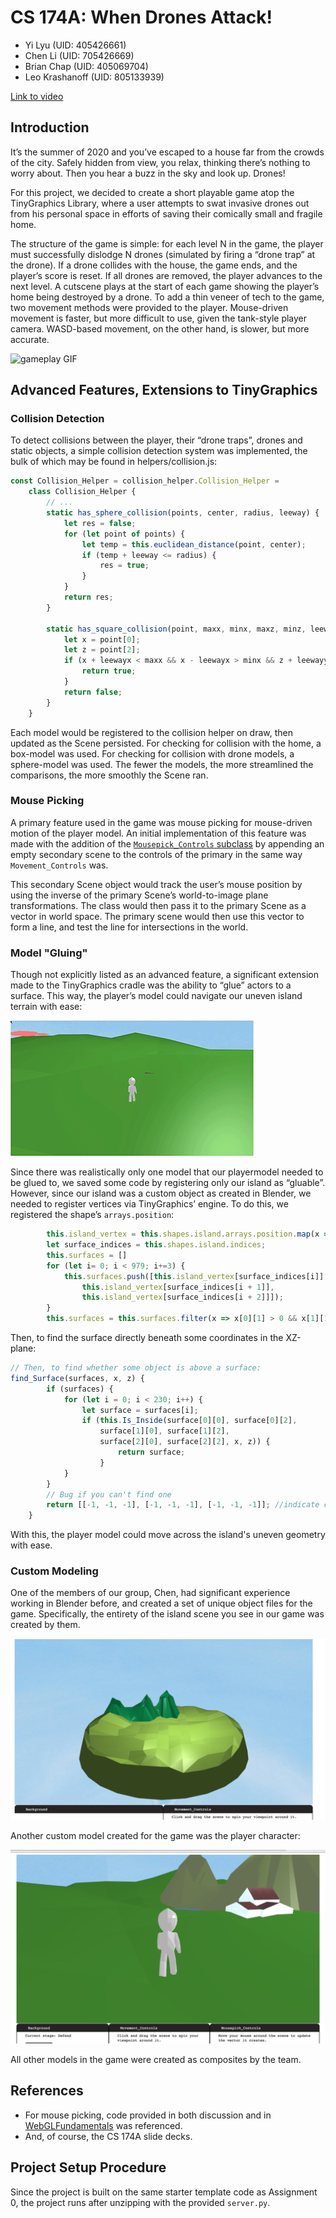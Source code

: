 # CS 174A: When Drones Attack!

* Yi Lyu (UID: 405426661)
* Chen Li (UID: 705426669)
* Brian Chap (UID: 405069704)
* Leo Krashanoff (UID: 805133939)

[Link to video](https://drive.google.com/file/d/1YEIfKlGhsWbC1pKLfkKlReeMSL2k0Joj/view?usp=sharing)

## Introduction

It’s the summer of 2020 and you’ve escaped to a house far from the crowds of the city. Safely hidden from view, you relax, thinking there’s nothing to worry about. Then you hear a buzz in the sky and look up. Drones!

For this project, we decided to create a short playable game atop the TinyGraphics Library, where a user attempts to swat invasive drones out from his personal space in efforts of saving their comically small and fragile home.

The structure of the game is simple: for each level N in the game, the player must successfully dislodge N drones (simulated by firing a “drone trap” at the drone). If a drone collides with the house, the game ends, and the player’s score is reset. If all drones are removed, the player advances to the next level. A cutscene plays at the start of each game showing the player’s home being destroyed by a drone. To add a thin veneer of tech to the game, two movement methods were provided to the player. Mouse-driven movement is faster, but more difficult to use, given the tank-style player camera. WASD-based movement, on the other hand, is slower, but more accurate.

![gameplay GIF](src/assets/report/gameplay.gif)

## Advanced Features, Extensions to TinyGraphics

### Collision Detection

To detect collisions between the player, their “drone traps”, drones and static objects, a simple collision detection system was implemented, the bulk of which may be found in helpers/collision.js:

```js
const Collision_Helper = collision_helper.Collision_Helper =
    class Collision_Helper {
        // ...
        static has_sphere_collision(points, center, radius, leeway) {
            let res = false;
            for (let point of points) {
                let temp = this.euclidean_distance(point, center);
                if (temp + leeway <= radius) {
                    res = true;
                }
            }
            return res;
        }
 
        static has_square_collision(point, maxx, minx, maxz, minz, leewayx = 0, leewayy = 0) {
            let x = point[0];
            let z = point[2];
            if (x + leewayx < maxx && x - leewayx > minx && z + leewayy < maxz && z - leewayy > minz) {
                return true;
            }
            return false;
        }
    }
```

Each model would be registered to the collision helper on draw, then updated as the Scene persisted. For checking for collision with the home, a box-model was used. For checking for collision with drone models, a sphere-model was used. The fewer the models, the more streamlined the comparisons, the more smoothly the Scene ran.

### Mouse Picking

A primary feature used in the game was mouse picking for mouse-driven motion of the
player model. An initial implementation of this feature was made with the addition of the [`Mousepick_Controls` subclass](src/helpers/mousepick.js) by appending an empty secondary scene to the controls of the primary in the same way `Movement_Controls` was.

This secondary Scene object would track the user’s mouse position by using the inverse of the primary Scene’s world-to-image plane transformations. The class would then pass it to the primary Scene as a vector in world space. The primary scene would then use this vector to form a line, and test the line for intersections in the world.

### Model "Gluing"

Though not explicitly listed as an advanced feature, a significant extension made to the TinyGraphics cradle was the ability to “glue” actors to a surface. This way, the player’s model could navigate our uneven island terrain with ease:

![demonstration of "model gluing"](src/assets/report/gluing.gif)

Since there was realistically only one model that our playermodel needed to be glued to, we saved some code by registering only our island as “gluable”. However, since our island was a custom object as created in Blender, we needed to register vertices via TinyGraphics’ engine. To do this, we registered the shape’s `arrays.position`:

```js
        this.island_vertex = this.shapes.island.arrays.position.map(x => [x[0]*this.island_scale, x[1]*this.island_scale, x[2]*this.island_scale])
        let surface_indices = this.shapes.island.indices;
        this.surfaces = []
        for (let i= 0; i < 979; i+=3) {
            this.surfaces.push([this.island_vertex[surface_indices[i]],
                this.island_vertex[surface_indices[i + 1]],
                this.island_vertex[surface_indices[i + 2]]]);
        }
        this.surfaces = this.surfaces.filter(x => x[0][1] > 0 && x[1][1] > 0 && x[2][1] > 0);
```

Then, to find the surface directly beneath some coordinates in the XZ-plane:

```js
// Then, to find whether some object is above a surface:    
find_Surface(surfaces, x, z) {
        if (surfaces) {
            for (let i = 0; i < 230; i++) {
                let surface = surfaces[i];
                if (this.Is_Inside(surface[0][0], surface[0][2],
                    surface[1][0], surface[1][2],
                    surface[2][0], surface[2][2], x, z)) {
                        return surface;
                    }
            }
        }
        // Bug if you can't find one
        return [[-1, -1, -1], [-1, -1, -1], [-1, -1, -1]]; //indicate error
    }
```

With this, the player model could move across the island's uneven geometry with ease.

### Custom Modeling

One of the members of our group, Chen, had significant experience working in Blender before, and created a set of unique object files for the game. Specifically, the entirety of the island scene you see in our game was created by them.

![early rendition of island scene](src/assets/report/island-preliminary.jpeg)

Another custom model created for the game was the player character:

![player model](src/assets/report/playermodel.jpeg)

All other models in the game were created as composites by the team.

## References

* For mouse picking, code provided in both discussion and in [WebGLFundamentals](https://webglfundamentals.org/webgl/lessons/webgl-picking.html) was referenced.
* And, of course, the CS 174A slide decks.

## Project Setup Procedure

Since the project is built on the same starter template code as Assignment 0, the project
runs after unzipping with the provided `server.py`.
